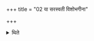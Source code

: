 +++
title = "02 या सरस्वती विशोभगीना"

+++

<details><summary>थिते</summary>

2. With each one of the following formulae yā sarasvati viśobhagīnā tasyai svāhā, ya sarasvati veśabhagīnā tasyai svāhā, indropānasya...' he offers a libation in the Dakṣiṇa-fire.
</details>
